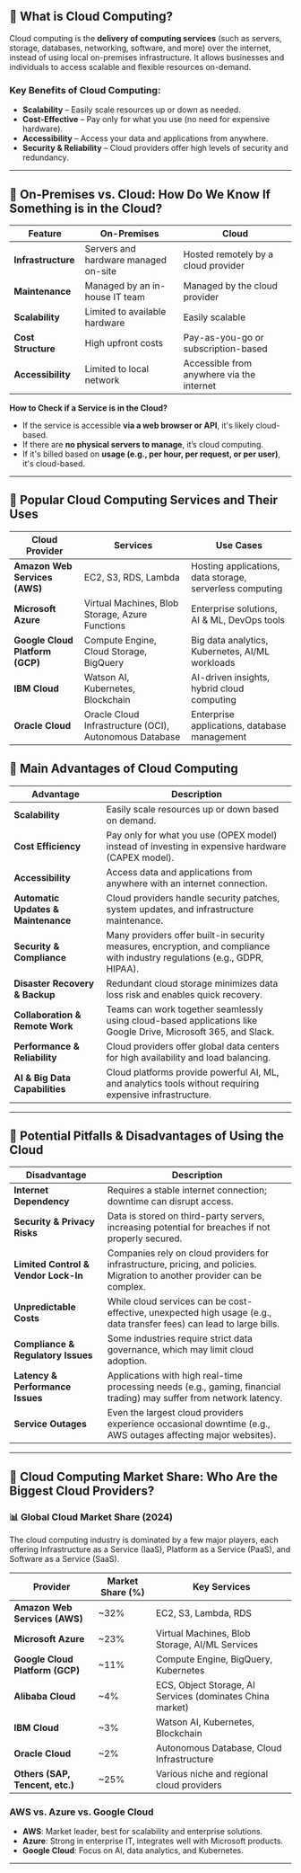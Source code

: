 ## 🔹 What is Cloud Computing? 
Cloud computing is the **delivery of computing services** (such as servers, storage, databases, networking, software, and more) over the internet, instead of using local on-premises infrastructure. It allows businesses and individuals to access scalable and flexible resources on-demand.
### **Key Benefits of Cloud Computing:**
-  **Scalability** – Easily scale resources up or down as needed.
-  **Cost-Effective** – Pay only for what you use (no need for expensive hardware).
-  **Accessibility** – Access your data and applications from anywhere.
-  **Security & Reliability** – Cloud providers offer high levels of security and redundancy.

---

## 🔹 On-Premises vs. Cloud: How Do We Know If Something is in the Cloud?  

| Feature | On-Premises | Cloud |
|---------|------------|-------|
| **Infrastructure** | Servers and hardware managed on-site | Hosted remotely by a cloud provider |
| **Maintenance** | Managed by an in-house IT team | Managed by the cloud provider |
| **Scalability** | Limited to available hardware | Easily scalable |
| **Cost Structure** | High upfront costs | Pay-as-you-go or subscription-based |
| **Accessibility** | Limited to local network | Accessible from anywhere via the internet |

**How to Check if a Service is in the Cloud?**  
- If the service is accessible **via a web browser or API**, it's likely cloud-based.  
- If there are **no physical servers to manage**, it’s cloud computing.  
- If it's billed based on **usage (e.g., per hour, per request, or per user)**, it's cloud-based.  

---

## 🔹 Popular Cloud Computing Services and Their Uses  

| Cloud Provider | Services | Use Cases |
|---------------|----------|-----------|
| **Amazon Web Services (AWS)** | EC2, S3, RDS, Lambda | Hosting applications, data storage, serverless computing |
| **Microsoft Azure** | Virtual Machines, Blob Storage, Azure Functions | Enterprise solutions, AI & ML, DevOps tools |
| **Google Cloud Platform (GCP)** | Compute Engine, Cloud Storage, BigQuery | Big data analytics, Kubernetes, AI/ML workloads |
| **IBM Cloud** | Watson AI, Kubernetes, Blockchain | AI-driven insights, hybrid cloud computing |
| **Oracle Cloud** | Oracle Cloud Infrastructure (OCI), Autonomous Database | Enterprise applications, database management |
## 🔹 Main Advantages of Cloud Computing  

| Advantage | Description |
|-----------|------------|
| **Scalability** | Easily scale resources up or down based on demand. |
| **Cost Efficiency** | Pay only for what you use (OPEX model) instead of investing in expensive hardware (CAPEX model). |
| **Accessibility** | Access data and applications from anywhere with an internet connection. |
| **Automatic Updates & Maintenance** | Cloud providers handle security patches, system updates, and infrastructure maintenance. |
| **Security & Compliance** | Many providers offer built-in security measures, encryption, and compliance with industry regulations (e.g., GDPR, HIPAA). |
| **Disaster Recovery & Backup** | Redundant cloud storage minimizes data loss risk and enables quick recovery. |
| **Collaboration & Remote Work** | Teams can work together seamlessly using cloud-based applications like Google Drive, Microsoft 365, and Slack. |
| **Performance & Reliability** | Cloud providers offer global data centers for high availability and load balancing. |
| **AI & Big Data Capabilities** | Cloud platforms provide powerful AI, ML, and analytics tools without requiring expensive infrastructure. |

---

## 🔹 Potential Pitfalls & Disadvantages of Using the Cloud  

| Disadvantage | Description |
|-------------|------------|
| **Internet Dependency** | Requires a stable internet connection; downtime can disrupt access. |
| **Security & Privacy Risks** | Data is stored on third-party servers, increasing potential for breaches if not properly secured. |
| **Limited Control & Vendor Lock-In** | Companies rely on cloud providers for infrastructure, pricing, and policies. Migration to another provider can be complex. |
| **Unpredictable Costs** | While cloud services can be cost-effective, unexpected high usage (e.g., data transfer fees) can lead to large bills. |
| **Compliance & Regulatory Issues** | Some industries require strict data governance, which may limit cloud adoption. |
| **Latency & Performance Issues** | Applications with high real-time processing needs (e.g., gaming, financial trading) may suffer from network latency. |
| **Service Outages** | Even the largest cloud providers experience occasional downtime (e.g., AWS outages affecting major websites). |

---

## 🔹 Cloud Computing Market Share: Who Are the Biggest Cloud Providers?  

### 📊 **Global Cloud Market Share (2024)**  
The cloud computing industry is dominated by a few major players, each offering Infrastructure as a Service (IaaS), Platform as a Service (PaaS), and Software as a Service (SaaS).

| **Provider** | **Market Share (%)** | **Key Services** |
|-------------|------------------|----------------|
| **Amazon Web Services (AWS)** | ~32% | EC2, S3, Lambda, RDS |
| **Microsoft Azure** | ~23% | Virtual Machines, Blob Storage, AI/ML Services |
| **Google Cloud Platform (GCP)** | ~11% | Compute Engine, BigQuery, Kubernetes |
| **Alibaba Cloud** | ~4% | ECS, Object Storage, AI Services (dominates China market) |
| **IBM Cloud** | ~3% | Watson AI, Kubernetes, Blockchain |
| **Oracle Cloud** | ~2% | Autonomous Database, Cloud Infrastructure |
| **Others (SAP, Tencent, etc.)** | ~25% | Various niche and regional cloud providers |

### **AWS vs. Azure vs. Google Cloud**  
- **AWS**: Market leader, best for scalability and enterprise solutions.  
- **Azure**: Strong in enterprise IT, integrates well with Microsoft products.  
- **Google Cloud**: Focus on AI, data analytics, and Kubernetes.  

---
